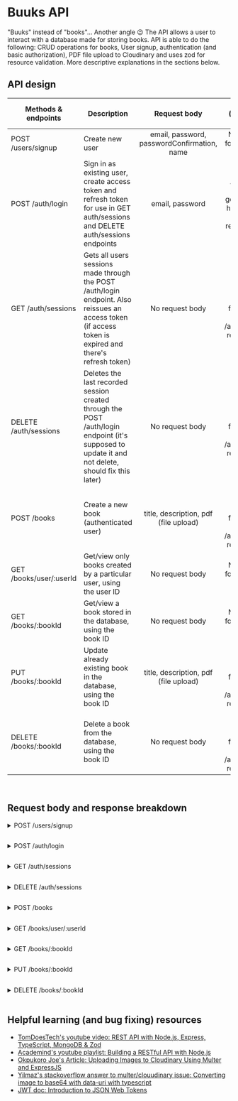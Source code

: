# Buuks API
"Buuks" instead of "books"... Another angle 😉 The API allows a user to interact with a database made for storing books. API is able to do the following: CRUD operations for books, User signup, authentication (and basic authorization), PDF file upload to Cloudinary and uses zod for resource validation. More descriptive explanations in the sections below.
<br/>

## API design

|Methods & endpoints|Description|Request body|Auth (access token)|
|--|--|:--:|:--:|
|POST /users/signup|Create new user| email, password, passwordConfirmation, name|No need for access token |
|POST /auth/login|Sign in as existing user, create access token and refresh token for use in GET auth/sessions and DELETE auth/sessions endpoints|email, password|Access token generated here (see sample response)|
|GET /auth/sessions|Gets all users sessions made through the POST /auth/login endpoint. Also reissues an access token (if access token is expired and there's refresh token) |No request body|Use access token from the POST /auth/login response|
|DELETE /auth/sessions|Deletes the last recorded session created through the POST /auth/login endpoint (it's supposed to update it and not delete, should fix this later)|No request body|Use access token from the POST /auth/login response|
|POST /books|Create a new book (authenticated user)|title, description, pdf (file upload)|Use access token from the POST /auth/login response|
|GET /books/user/:userId|Get/view only books created by a particular user, using the user ID|No request body|No need for access token|
|GET /books/:bookId|Get/view a book stored in the database, using the book ID|No request body|No need for access token|
|PUT /books/:bookId|Update already existing book in the database, using the book ID|title, description, pdf (file upload)|Use access token from the POST /auth/login response|
|DELETE /books/:bookId|Delete a book from the database, using the book ID|No request body|Use access token from the POST /auth/login response|
<br/>

## Request body and response breakdown

<details>
<summary>POST /users/signup</summary>
<br/>
    <b>Request body</b>
    <br/><br/>
<pre>
{
    "email": "string",
    "password": "string",
    "passwordConfirmation": "string",
    "name": "string"
}
</pre>
<br/>
     <b>Successful response (sample)</b>
    <br/><br/>
<pre>
{
    "email": "string",
    "name": "string",
    "_id": "string",
    "createdAt": "string",
    "updatedAt": "string"
}
</pre>
</details>

##

<details>
<summary>POST /auth/login</summary>
<br/>
    <b>Request body</b>
    <br/><br/>
<pre>
{
    "email": "string",
    "password": "string"
}
</pre>
<br/>
     <b>Successful response (sample)</b>
    <br/><br/>
<pre>
{
    "accessToken": "string",
    "refreshToken": "string"
}
</pre>
</details>

##

<details>
<summary>GET /auth/sessions</summary>
<br/>
    <b>Request body</b>
    <br/><br/>
<pre>
No response body
</pre>
<br/>
     <b>Successful response (sample)</b>
    <br/><br/>
<pre>
[
    {
        "_id": "string",
        "user": "string",
        "password": boolean,
        "userAgent": "string",
        "createdAt": "string",
        "updatedAt": "string",
    },
    // etc.
]
</pre>
</details>

##

<details>
<summary>DELETE /auth/sessions</summary>
<br/>
    <b>Request body</b>
    <br/><br/>
<pre>
No response body
</pre>
<br/>
     <b>Successful response (sample)</b>
    <br/><br/>
<pre>
{
    "accessToken": null,
    "refreshToken": null
}
</pre>
</details>

##

<details>
<summary>POST /books</summary>
<br/>
    <b>Request body</b>
    <br/><br/>
    Use form-data (in postman). The <b>title</b> and <b>description</b> keys should have value of type <b>string</b>. The <b>pdf</b> key should have the value of type file.
<br/><br/>
     <b>Successful response (sample)</b>
    <br/><br/>
<pre>
{
    "message": "string",
    "book": {
        "_id": "string",
        "title": "string",
        "description": "string",
        "pdf": "string",
        "user": "string",
        "request": {
            "type": "string",
            "url": "string",
            "description": "string"
        }
    }
}
</pre>
</details>

##

<details>
<summary>GET /books/user/:userId</summary>
<br/>
    <b>Request body</b>
    <br/><br/>
<pre>
No response body
</pre>
<br/>
     <b>Successful response (sample)</b>
    <br/><br/>
<pre>
{
    "count": number,
    "description": "string",
    "books": [
        {
            "_id": "string",
            "title": "string",
            "description": "string",
            "pdf": "string",
            "request": {
                "type": "string",
                "url": "string",
                "description": "string"
            }
        },
        // etc.
    ]
}
</pre>
</details>

##

<details>
<summary>GET /books/:bookId</summary>
<br/>
    <b>Request body</b>
    <br/><br/>
<pre>
No response body
</pre>
<br/>
     <b>Successful response (sample)</b>
    <br/><br/>
<pre>
{
    "_id": "string",
    "title": "string",
    "description": "string",
    "pdf": "string",
    "user": "string",
    "request": {
        "type": "string",
        "url": "string",
        "description": "string"
    }
}
</pre>
</details>


##

<details>
<summary>PUT /books/:bookId</summary>
<br/>
    <b>Request body</b>
    <br/><br/>
    Use form-data (in postman). The <b>title</b> and <b>description</b> keys should have value of type <b>string</b>. The <b>pdf</b> key should have the value of type file.
<br/><br/>
     <b>Successful response (sample)</b>
    <br/><br/>
<pre>
{
    "message": "string",
    "request": {
        "type": "string",
        "url": "string",
        "description": "string"
    }
}
</pre>
</details>


##

<details>
<summary>DELETE /books/:bookId</summary>
<br/>
    <b>Request body</b>
    <br/><br/>
<pre>
No response body
</pre>
<br/>
     <b>Successful response (sample)</b>
    <br/><br/>
<pre>
{
    "message": "string",
    "request": {
        "type": "string",
        "url": "string",
        "description": "string"
    }
}
</pre>
</details>
<br/>

## Helpful learning (and bug fixing) resources
- [TomDoesTech's youtube video: REST API with Node.js, Express, TypeScript, MongoDB & Zod](https://www.youtube.com/watch?v=BWUi6BS9T5Y)
- [Academind's youtube playlist: Building a RESTful API with Node.js](https://youtube.com/playlist?list=PL55RiY5tL51q4D-B63KBnygU6opNPFk_q)
- [Okpukoro Joe's Article: Uploading Images to Cloudinary Using Multer and ExpressJS](https://medium.com/@joeokpus/uploading-images-to-cloudinary-using-multer-and-expressjs-f0b9a4e14c54)
- [Yilmaz's stackoverflow answer to multer/clouudinary issue: Converting image to base64 with data-uri with typescript](https://stackoverflow.com/a/67904206/15012852)
- [JWT doc: Introduction to JSON Web Tokens](https://jwt.io/introduction)
